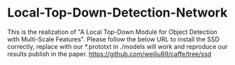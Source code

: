 # Local-Top-Down-Detection-Network
This is the realization of "A Local Top-Down Module for Object Detection with Multi-Scale Features".
Please follow the below URL to install the SSD correctly, replace with our *.prototxt in ./models will work and reproduce our results publish in the paper.
https://github.com/weiliu89/caffe/tree/ssd

